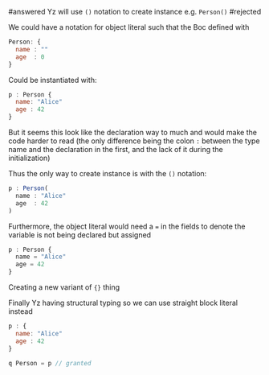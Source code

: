 

#answered  Yz will use `()` notation to create instance e.g. `Person()`
#rejected

We could have a notation for object literal such that the Boc defined with
```js
Person: {
  name : ""
  age  : 0
}
```

Could be instantiated with: 

```js
p : Person {
  name: "Alice"
  age : 42
}
```

But it seems this look like the declaration way to much and would make the code harder to read (the only difference being the colon `:`  between the type name and the declaration in the first, and the lack of it during the initialization)

Thus the only way to create instance is with the `()` notation: 

```js
p : Person(
  name : "Alice"
  age  : 42
)
```

Furthermore, the object literal would need a `=` in the fields to denote the variable is not being declared but assigned

```js
p : Person {
  name = "Alice"
  age = 42
}
```

Creating a new variant of `{}` thing

Finally Yz having structural typing so we can use straight block literal instead

```js
p : {
  name: "Alice"
  age : 42
}

q Person = p // granted
```

